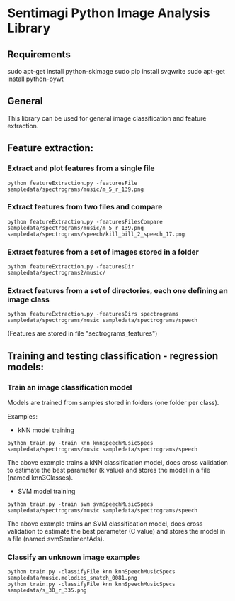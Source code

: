 # Sentimagi Python Image Analysis Library

## Requirements
sudo apt-get install python-skimage
sudo pip install svgwrite
sudo apt-get install python-pywt

## General
This library can be used for general image classification and feature extraction.

## Feature extraction:

### Extract and plot features from a single file
```
python featureExtraction.py -featuresFile sampledata/spectrograms/music/m_5_r_139.png
```

### Extract features from two files and compare
```
python featureExtraction.py -featuresFilesCompare sampledata/spectrograms/music/m_5_r_139.png sampledata/spectrograms/speech/kill_bill_2_speech_17.png
```

### Extract features from a set of images stored in a folder
```
python featureExtraction.py -featuresDir sampledata/spectrograms2/music/
```

### Extract features from a set of directories, each one defining an image class
```
python featureExtraction.py -featuresDirs spectrograms sampledata/spectrograms/music sampledata/spectrograms/speech
```
(Features are stored in file "sectrograms_features")

## Training and testing classification - regression models:

### Train an image classification model 

Models are trained from samples stored in folders (one folder per class). 

Examples:

* kNN model training 
```
python train.py -train knn knnSpeechMusicSpecs  sampledata/spectrograms/music sampledata/spectrograms/speech
```
The above example trains a kNN classification model, does cross validation to estimate the best parameter (k value) and stores the model in a file (named knn3Classes).


* SVM model training 
```
python train.py -train svm svmSpeechMusicSpecs  sampledata/spectrograms/music sampledata/spectrograms/speech
```
The above example trains an SVM classification model, does cross validation to estimate the best parameter (C value) and stores the model in a file (named svmSentimentAds).


### Classify an unknown image examples
```
python train.py -classifyFile knn knnSpeechMusicSpecs sampledata/music.melodies_snatch_0081.png
python train.py -classifyFile knn knnSpeechMusicSpecs sampledata/s_30_r_335.png

```



